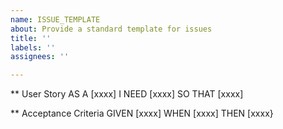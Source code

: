 ```yaml
---
name: ISSUE_TEMPLATE
about: Provide a standard template for issues
title: ''
labels: ''
assignees: ''

---
```


** User Story
AS A [xxxx]
I NEED [xxxx]
SO THAT [xxxx]

** Acceptance Criteria
GIVEN [xxxx]
WHEN [xxxx]
THEN [xxxx}
